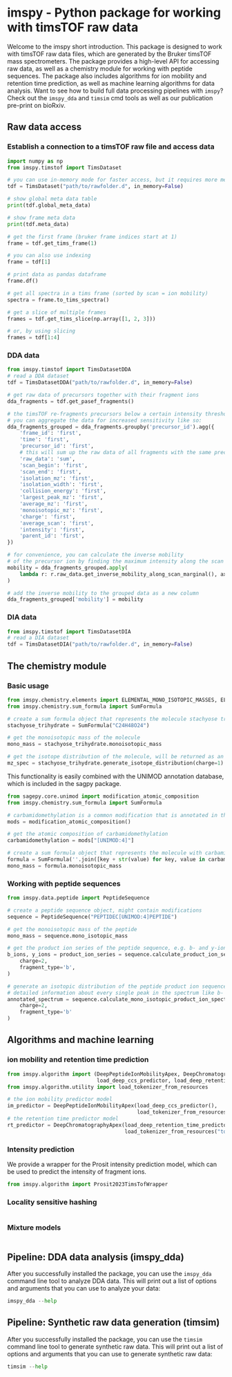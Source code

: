 # imspy - Python package for working with timsTOF raw data
Welcome to the imspy short introduction. This package is designed to work with timsTOF raw data files, 
which are generated by the Bruker timsTOF mass spectrometers. The package provides a high-level API for 
accessing raw data, as well as a chemistry module for working with peptide sequences. 
The package also includes algorithms for ion mobility and retention time prediction, 
as well as machine learning algorithms for data analysis. Want to see how to build full data processing pipelines
with `imspy`? Check out the `imspy_dda` and `timsim` cmd tools as well as our publication pre-print on bioRxiv.

## Raw data access

### Establish a connection to a timsTOF raw file and access data

```python
import numpy as np
from imspy.timstof import TimsDataset

# you can use in-memory mode for faster access, but it requires more memory
tdf = TimsDataset("path/to/rawfolder.d", in_memory=False)

# show global meta data table
print(tdf.global_meta_data)

# show frame meta data
print(tdf.meta_data)

# get the first frame (bruker frame indices start at 1)
frame = tdf.get_tims_frame(1)

# you can also use indexing
frame = tdf[1]

# print data as pandas dataframe
frame.df()

# get all spectra in a tims frame (sorted by scan = ion mobility)
spectra = frame.to_tims_spectra()

# get a slice of multiple frames
frames = tdf.get_tims_slice(np.array([1, 2, 3]))

# or, by using slicing
frames = tdf[1:4]
```

### DDA data

```python
from imspy.timstof import TimsDatasetDDA
# read a DDA dataset
tdf = TimsDatasetDDA("path/to/rawfolder.d", in_memory=False)

# get raw data of precursors together with their fragment ions
dda_fragments = tdf.get_pasef_fragments()

# the timsTOF re-fragments precursors below a certain intensity threshold,
# you can aggregate the data for increased sensitivity like so:
dda_fragments_grouped = dda_fragments.groupby('precursor_id').agg({
    'frame_id': 'first',
    'time': 'first',
    'precursor_id': 'first',
    # this will sum up the raw data of all fragments with the same precursor_id
    'raw_data': 'sum',
    'scan_begin': 'first',
    'scan_end': 'first',
    'isolation_mz': 'first',
    'isolation_width': 'first',
    'collision_energy': 'first',
    'largest_peak_mz': 'first',
    'average_mz': 'first',
    'monoisotopic_mz': 'first',
    'charge': 'first',
    'average_scan': 'first',
    'intensity': 'first',
    'parent_id': 'first',
})

# for convenience, you can calculate the inverse mobility 
# of the precursor ion by finding the maximum intensity along the scan dimension
mobility = dda_fragments_grouped.apply(
    lambda r: r.raw_data.get_inverse_mobility_along_scan_marginal(), axis=1
)

# add the inverse mobility to the grouped data as a new column
dda_fragments_grouped['mobility'] = mobility
```

### DIA data

```python
from imspy.timstof import TimsDatasetDIA
# read a DIA dataset
tdf = TimsDatasetDIA("path/to/rawfolder.d", in_memory=False)
```

## The chemistry module

### Basic usage
```python
from imspy.chemistry.elements import ELEMENTAL_MONO_ISOTOPIC_MASSES, ELEMENTAL_ISOTOPIC_ABUNDANCES
from imspy.chemistry.sum_formula import SumFormula

# create a sum formula object that represents the molecule stachyose trihydrate
stachyose_trihydrate = SumFormula("C24H48O24")

# get the monoisotopic mass of the molecule
mono_mass = stachyose_trihydrate.monoisotopic_mass

# get the isotope distribution of the molecule, will be returned as an MzSpectrum object
mz_spec = stachyose_trihydrate.generate_isotope_distribution(charge=1)
```

This functionality is easily combined with the UNIMOD annotation database, which is included in the sagpy package.
```python
from sagepy.core.unimod import modification_atomic_composition
from imspy.chemistry.sum_formula import SumFormula

# carbamidomethylation is a common modification that is annotated in the UNIMOD database
mods = modification_atomic_composition()

# get the atomic composition of carbamidomethylation
carbamidomethylation = mods["[UNIMOD:4]"]

# create a sum formula object that represents the molecule with carbamidomethylation
formula = SumFormula(''.join([key + str(value) for key, value in carbamidomethylation.items()]))
mono_mass = formula.monoisotopic_mass
```
### Working with peptide sequences
```python
from imspy.data.peptide import PeptideSequence

# create a peptide sequence object, might contain modifications
sequence = PeptideSequence("PEPTIDEC[UNIMOD:4]PEPTIDE")

# get the monoisotopic mass of the peptide
mono_mass = sequence.mono_isotopic_mass

# get the product ion series of the peptide sequence, e.g. b- and y-ions
b_ions, y_ions = product_ion_series = sequence.calculate_product_ion_series(
    charge=2,
    fragment_type='b',
)

# generate an isotopic distribution of the peptide product ion sequence with annotations, this will hold 
# detailed information about every single peak in the spectrum like b- and y-ion annotations, charge, isotopic number, etc.
annotated_spectrum = sequence.calculate_mono_isotopic_product_ion_spectrum_annotated(
    charge=2,
    fragment_type='b'
)
```

## Algorithms and machine learning

### ion mobility and retention time prediction
```python
from imspy.algorithm import (DeepPeptideIonMobilityApex, DeepChromatographyApex, 
                             load_deep_ccs_predictor, load_deep_retention_time_predictor)
from imspy.algorithm.utility import load_tokenizer_from_resources

# the ion mobility predictor model
im_predictor = DeepPeptideIonMobilityApex(load_deep_ccs_predictor(),
                                          load_tokenizer_from_resources("tokenizer-ptm"))
# the retention time predictor model
rt_predictor = DeepChromatographyApex(load_deep_retention_time_predictor(),
                                      load_tokenizer_from_resources("tokenizer-ptm"), verbose=True)
```

### Intensity prediction
We provide a wrapper for the Prosit intensity prediction model, which can be used to predict the intensity of fragment ions.
```python
from imspy.algorithm import Prosit2023TimsTofWrapper
```


### Locality sensitive hashing
```python
```

### Mixture models
```python
```

## Pipeline: DDA data analysis (imspy_dda)
After you successfully installed the package, you can use the `imspy_dda` command line tool to analyze DDA data.
This will print out a list of options and arguments that you can use to analyze your data:
```python
imspy_dda --help
```

## Pipeline: Synthetic raw data generation (timsim)
After you successfully installed the package, you can use the `timsim` command line tool to generate synthetic raw data.
This will print out a list of options and arguments that you can use to generate synthetic raw data:
```python
timsim --help
```